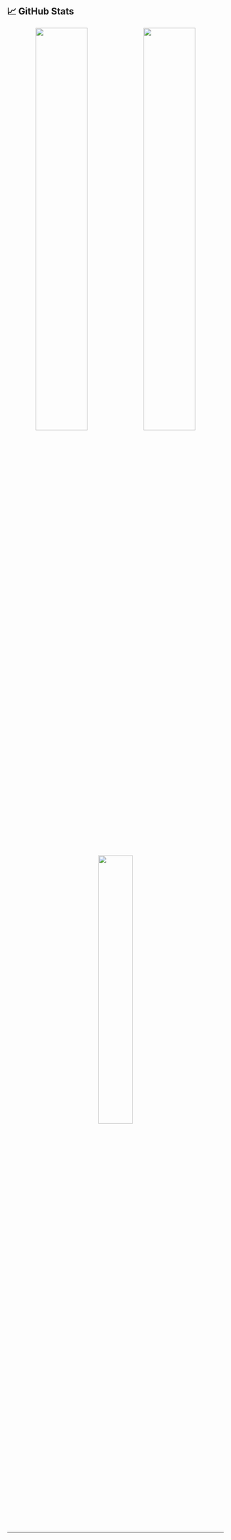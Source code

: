 ## 📈 GitHub Stats

<p align="center">
  <img src="https://github-readme-stats.vercel.app/api?username=razeltamtia21&show_icons=true&theme=radical&border_radius=10" width="49%" />
  <img src="https://github-readme-streak-stats.herokuapp.com/?user=razeltamtia21&theme=radical&border_radius=10" width="49%" />
</p>

<p align="center">
  <img src="https://github-readme-stats.vercel.app/api/top-langs/?username=razeltamtia21&layout=compact&theme=radical&border_radius=10" width="40%" />
</p>

---
